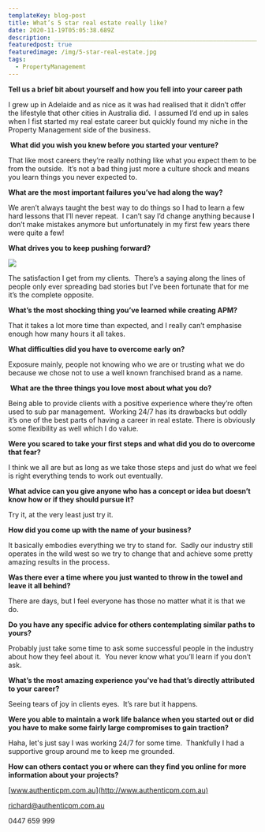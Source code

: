 ```yaml
---
templateKey: blog-post
title: What’s 5 star real estate really like?
date: 2020-11-19T05:05:38.689Z
description: _____________________________________________________________________
featuredpost: true
featuredimage: /img/5-star-real-estate.jpg
tags:
  - PropertyManagememt
---
```





**Tell us a brief bit about yourself and how you fell into your career path**

I grew up in Adelaide and as nice as it was had realised that it didn’t offer the lifestyle that other cities in Australia did.  I assumed I’d end up in sales when I fist started my real estate career but quickly found my niche in the Property Management side of the business. 

 **What did you wish you knew before you started your venture?** 

That like most careers they’re really nothing like what you expect them to be from the outside.  It’s not a bad thing just more a culture shock and means you learn things you never expected to.

**What are the most important failures you’ve had along the way?**

We aren’t always taught the best way to do things so I had to learn a few hard lessons that I’ll never repeat.  I can’t say I’d change anything because I don’t make mistakes anymore but unfortunately in my first few years there were quite a few!

**What drives you to keep pushing forward?**

![](/img/clients.jpg)

The satisfaction I get from my clients.  There’s a saying along the lines of people only ever spreading bad stories but I’ve been fortunate that for me it’s the complete opposite.

**What’s the most shocking thing you’ve learned while creating APM?**

That it takes a lot more time than expected, and I really can’t emphasise enough how many hours it all takes.

**What difficulties did you have to overcome early on?** 

Exposure mainly, people not knowing who we are or trusting what we do because we chose not to use a well known franchised brand as a name.

 **What are the three things you love most about what you do?** 

Being able to provide clients with a positive experience where they’re often used to sub par management.  Working 24/7 has its drawbacks but oddly it’s one of the best parts of having a career in real estate. There is obviously some flexibility as well which I do value.

**Were you scared to take your first steps and what did you do to overcome that fear?** 

I think we all are but as long as we take those steps and just do what we feel is right everything tends to work out eventually.

**What advice can you give anyone who has a concept or idea but doesn’t know how or if they should pursue it?** 

Try it, at the very least just try it.

**How did you come up with the name of your business?** 

It basically embodies everything we try to stand for.  Sadly our industry still operates in the wild west so we try to change that and achieve some pretty amazing results in the process.

**Was there ever a time where you just wanted to throw in the towel and leave it all behind?** 

There are days, but I feel everyone has those no matter what it is that we do.

**Do you have any specific advice for others contemplating similar paths to yours?** 

Probably just take some time to ask some successful people in the industry about how they feel about it.  You never know what you’ll learn if you don’t ask.

**What’s the most amazing experience you’ve had that’s directly attributed to your career?** 

Seeing tears of joy in clients eyes.  It’s rare but it happens.

**Were you able to maintain a work life balance when you started out or did you have to make some fairly large compromises to gain traction?**  

Haha, let's just say I was working 24/7 for some time.  Thankfully I had a supportive group around me to keep me grounded.

**How can others contact you or where can they find you online for more information about your projects?**

[www.authenticpm.com.au](http://www.authenticpm.com.au)

[richard@authenticpm.com.au](mailto:richard@authenticpm.com.au)

0447 659 999
